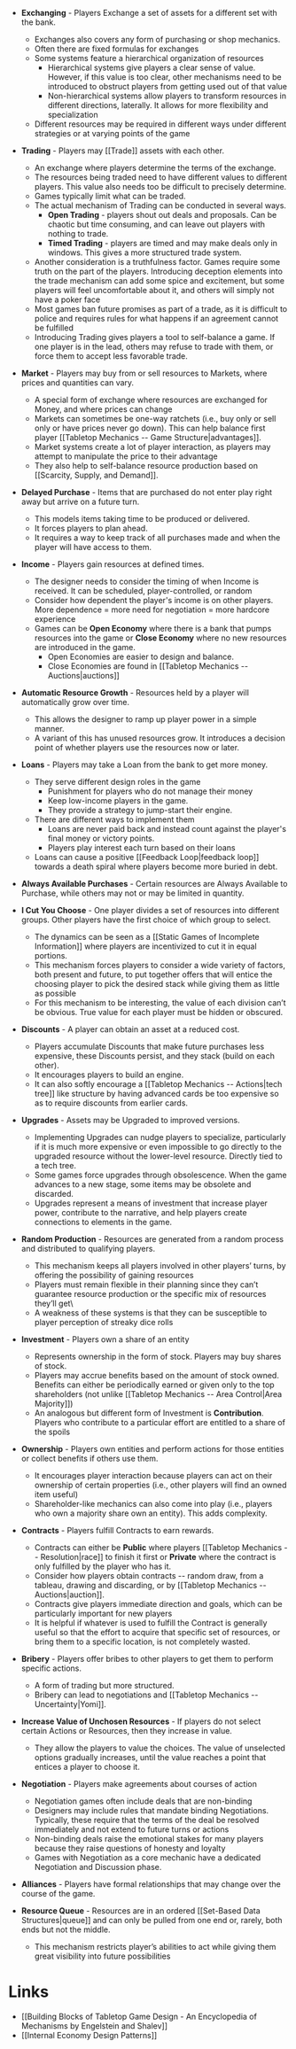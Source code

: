 * **Exchanging** - Players Exchange a set of assets for a different set with the bank.
	* Exchanges also covers any form of purchasing or shop mechanics.
	* Often there are fixed formulas for exchanges
	* Some systems feature a hierarchical organization of resources
		* Hierarchical systems give players a clear sense of value. However, if this value is too clear, other mechanisms need to be introduced to obstruct players from getting used out of that value
		* Non-hierarchical systems allow players to transform resources in different directions, laterally. It allows for more flexibility and specialization
	* Different resources may be required in different ways under different strategies or at varying points of the game

* **Trading** - Players may [[Trade]] assets with each other.
	* An exchange where players determine the terms of the exchange. 
	* The resources being traded need to have different values to different players. This value also needs too be difficult to precisely determine.
	* Games typically limit what can be traded.
	* The actual mechanism of Trading can be conducted in several ways.
		* **Open Trading** - players shout out deals and proposals. Can be chaotic but time consuming, and can leave out players with nothing to trade.
		* **Timed Trading** - players are timed and may make deals only in windows. This gives a more structured trade system. 
	* Another consideration is a truthfulness factor. Games require some truth on the part of the players. Introducing deception elements into the trade mechanism can add some spice and excitement, but some players will feel uncomfortable about it, and others will simply not have a poker face
	* Most games ban future promises as part of a trade, as it is difficult to police and requires rules for what happens if an agreement cannot be fulfilled
	* Introducing Trading gives players a tool to self-balance a game. If one player is in the lead, others may refuse to trade with them, or force them to accept less favorable trade.

* **Market** - Players may buy from or sell resources to Markets, where prices and quantities can vary.
	* A special form of exchange where resources are exchanged for Money, and where prices can change
	* Markets can sometimes be one-way ratchets (i.e., buy only or sell only or have prices never go down). This can help balance first player [[Tabletop Mechanics -- Game Structure|advantages]]. 
	* Market systems create a lot of player interaction, as players may attempt to manipulate the price to their advantage
	* They also help to self-balance resource production based on [[Scarcity, Supply, and Demand]]. 

* **Delayed Purchase** - Items that are purchased do not enter play right away but arrive on a future turn.
	* This models items taking time to be produced or delivered.
	* It forces players to plan ahead.
	* It requires a way to keep track of all purchases made and when the player will have access to them.

* **Income** - Players gain resources at defined times.
	* The designer needs to consider the timing of when Income is received. It can be scheduled, player-controlled, or random
	* Consider how dependent the player's income is on other players. More dependence = more need for negotiation = more hardcore experience
	* Games can be **Open Economy** where there is a bank that pumps resources into the game or **Close Economy** where no new resources are introduced in the game.
		* Open Economies are easier to design and balance.
		* Close Economies are found in [[Tabletop Mechanics -- Auctions|auctions]]

* **Automatic Resource Growth** - Resources held by a player will automatically grow over time.
	* This allows the designer to ramp up player power in a simple manner.
	* A variant of this has unused resources grow. It introduces a decision point of whether players use the resources now or later.

* **Loans** - Players may take a Loan from the bank to get more money.
	* They serve different design roles in the game
		* Punishment for players who do not manage their money
		* Keep low-income players in the game.
		* They provide a strategy to jump-start their engine.
	* There are different ways to implement them
		* Loans are never paid back and instead count against the player's final money or victory points.
		* Players play interest each turn based on their loans
	* Loans can cause a positive [[Feedback Loop|feedback loop]] towards a death spiral where players become more buried in debt.

* **Always Available Purchases** - Certain resources are Always Available to Purchase, while others may not or may be limited in quantity.

* **I Cut You Choose** - One player divides a set of resources into different groups. Other players have the first choice of which group to select.
	* The dynamics can be seen as a [[Static Games of Incomplete Information]] where players are incentivized to cut it in equal portions.
	* This mechanism forces players to consider a wide variety of factors, both present and future, to put together offers that will entice the choosing player to pick the desired stack while giving them as little as possible
	* For this mechanism to be interesting, the value of each division can’t be obvious. True value for each player must be hidden or obscured.

* **Discounts** - A player can obtain an asset at a reduced cost.
	* Players accumulate Discounts that make future purchases less expensive, these Discounts persist, and they stack (build on each other).
	* It encourages players to build an engine.
	* It can also softly encourage a [[Tabletop Mechanics -- Actions|tech tree]] like structure by having advanced cards be too expensive so as to require discounts from earlier cards.

* **Upgrades** - Assets may be Upgraded to improved versions.
	* Implementing Upgrades can nudge players to specialize, particularly if it is much more expensive or even impossible to go directly to the upgraded resource without the lower-level resource. Directly tied to a tech tree.
	* Some games force upgrades through obsolescence. When the game advances to a new stage, some items may be obsolete and discarded.
	* Upgrades represent a means of investment that increase player power, contribute to the narrative, and help players create connections to elements in the game.

 * **Random Production** - Resources are generated from a random process and distributed to qualifying players.
	 * This mechanism keeps all players involved in other players’ turns, by offering the possibility of gaining resources
	 * Players must remain flexible in their planning since they can’t guarantee resource production or the specific mix of resources they’ll get\
	 * A weakness of these systems is that they can be susceptible to player perception of streaky dice rolls

* **Investment** - Players own a share of an entity
	* Represents ownership in the form of stock. Players may buy shares of stock.
	* Players may accrue benefits based on the amount of stock owned. Benefits can either be periodically earned or given only to the top shareholders (not unlike [[Tabletop Mechanics -- Area Control|Area Majority]])
	* An analogous but different form of Investment is **Contribution**. Players who contribute to a particular effort are entitled to a share of the spoils

* **Ownership** - Players own entities and perform actions for those entities or collect benefits if others use them.
	* It encourages player interaction because players can act on their ownership of certain properties (i.e., other players will find an owned item useful)
	* Shareholder-like mechanics can also come into play (i.e., players who own a majority share own an entity). This adds complexity.

* **Contracts** - Players fulfill Contracts to earn rewards.
	* Contracts can either be **Public** where players [[Tabletop Mechanics -- Resolution|race]] to finish it first or **Private** where the contract is only fulfilled by the player who has it.
	* Consider how players obtain contracts -- random draw, from a tableau, drawing and discarding, or by [[Tabletop Mechanics -- Auctions|auction]].
	* Contracts give players immediate direction and goals, which can be particularly important for new players
	* It is helpful if whatever is used to fulfill the Contract is generally useful so that the effort to acquire that specific set of resources, or bring them to a specific location, is not completely wasted.

* **Bribery** - Players offer bribes to other players to get them to perform specific actions.
	* A form of trading but more structured.
	* Bribery can lead to negotiations and [[Tabletop Mechanics -- Uncertainty|Yomi]].

* **Increase Value of Unchosen Resources** - If players do not select certain Actions or Resources, then they increase in value.
	* They allow the players to value the choices. The value of unselected options gradually increases, until the value reaches a point that entices a player to choose it.

* **Negotiation** - Players make agreements about courses of action
	* Negotiation games often include deals that are non-binding
	* Designers may include rules that mandate binding Negotiations. Typically, these require that the terms of the deal be resolved immediately and not extend to future turns or actions
	* Non-binding deals raise the emotional stakes for many players because they raise questions of honesty and loyalty
	* Games with Negotiation as a core mechanic have a dedicated Negotiation and Discussion phase. 

* **Alliances** - Players have formal relationships that may change over the course of the game.

* **Resource Queue** - Resources are in an ordered [[Set-Based Data Structures|queue]] and can only be pulled from one end or, rarely, both ends but not the middle.
	* This mechanism restricts player’s abilities to act while giving them great visibility into future possibilities
# Links
* [[Building Blocks of Tabletop Game Design - An Encyclopedia of Mechanisms by Engelstein and Shalev]]
* [[Internal Economy Design Patterns]]